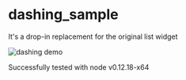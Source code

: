 # dashing_sample

It's a drop-in replacement for the original list widget

![dashing demo](http://i.imgur.com/QEargPB.gif)

Successfully tested with node v0.12.18-x64
